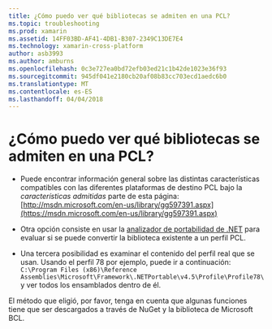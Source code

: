 ```yaml
---
title: ¿Cómo puedo ver qué bibliotecas se admiten en una PCL?
ms.topic: troubleshooting
ms.prod: xamarin
ms.assetid: 14FF03BD-AF41-4DB1-B307-2349C13DE7E4
ms.technology: xamarin-cross-platform
author: asb3993
ms.author: amburns
ms.openlocfilehash: 0c3e727ea0bd72efb03ed21c1b42de1023e36f93
ms.sourcegitcommit: 945df041e2180cb20af08b83cc703ecd1aedc6b0
ms.translationtype: MT
ms.contentlocale: es-ES
ms.lasthandoff: 04/04/2018
---
```

# <a name="how-can-i-view-what-libraries-are-supported-in-a-pcl"></a>¿Cómo puedo ver qué bibliotecas se admiten en una PCL?

- Puede encontrar información general sobre las distintas características compatibles con las diferentes plataformas de destino PCL bajo la *características admitidas* parte de esta página: [http://msdn.microsoft.com/en-us/library/gg597391.aspx](https://msdn.microsoft.com/en-us/library/gg597391.aspx)

- Otra opción consiste en usar la [analizador de portabilidad de .NET](https://visualstudiogallery.msdn.microsoft.com/1177943e-cfb7-4822-a8a6-e56c7905292b) para evaluar si se puede convertir la biblioteca existente a un perfil PCL.

- Una tercera posibilidad es examinar el contenido del perfil real que se usan. Usando el perfil 78 por ejemplo, puede ir a continuación: `C:\Program Files (x86)\Reference Assemblies\Microsoft\Framework\.NETPortable\v4.5\Profile\Profile78\` y ver todos los ensamblados dentro de él.

El método que eligió, por favor, tenga en cuenta que algunas funciones tiene que ser descargados a través de NuGet y la biblioteca de Microsoft BCL.
